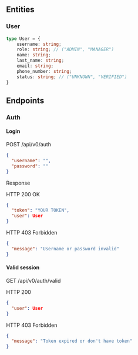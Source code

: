 ## Entities

### User

```ts
type User = {
    username: string;
    role: string; // ("ADMIN", "MANAGER")
    name: string;
    last_name: string;
    email: string;
    phone_number: string;
    status: string; // ("UNKNOWN", "VERIFIED")
}
```

## Endpoints

### Auth

#### Login

POST /api/v0/auth

```json
{
  "username": "",
  "password": ""
}
```

Response

HTTP 200 OK

```json
{
  "token": "YOUR TOKEN",
  "user": User
}
```

HTTP 403 Forbidden

```json
{
  "message": "Username or password invalid"
}
```

#### Valid session

GET /api/v0/auth/valid

HTTP 200

```json
{
  "user": User
}
```

HTTP 403 Forbidden

```json
{
  "message": "Token expired or don't have token"
}
```